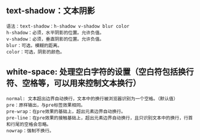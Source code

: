 ## text-shadow：文本阴影
    语法：text-shadow：h-shadow v-shadow blur color
    h-shadow：必须，水平阴影的位置。允许负值。
    v-shadow：必须，垂直阴影的位置。允许负值。
    blur：可选，模糊的距离。
    color：可选，阴影的颜色。

## white-space: 处理空白字符的设置（空白符包括换行符、空格等，可以用来控制文本换行）
    normal: 文本超出边界自动换行，文本中的换行被浏览器识别为一个空格。（默认值）
    pre：原样输出，与pre标签效果相同。
    pre-wrap：在pre效果的基础上，超出元素边界自动换行。
    pre-line：在pre效果的接触基础上，超出元素边界自动换行，且只识别文本中的换行，行首和行尾的空格会忽略。
    nowrap：强制不换行。